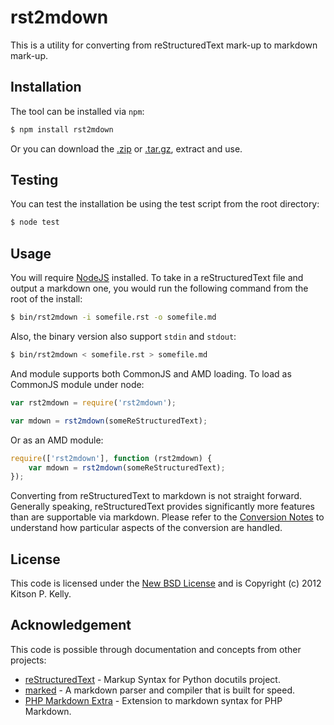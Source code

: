 # rst2mdown #

This is a utility for converting from reStructuredText mark-up to markdown mark-up.

## Installation ##

The tool can be installed via `npm`:

```bash
$ npm install rst2mdown
```

Or you can download the [.zip][zip] or [.tar.gz][tar], extract and use.

## Testing ##

You can test the installation be using the test script from the root directory:

```bash
$ node test
```

## Usage ##

You will require [NodeJS][node] installed.  To take in a reStructuredText file and output a markdown one, you would
run the following command from the root of the install:

```bash
$ bin/rst2mdown -i somefile.rst -o somefile.md
```

Also, the binary version also support `stdin` and `stdout`:

```bash
$ bin/rst2mdown < somefile.rst > somefile.md
```

And module supports both CommonJS and AMD loading.  To load as CommonJS module under node:

```js
var rst2mdown = require('rst2mdown');

var mdown = rst2mdown(someReStructuredText);
```

Or as an AMD module:

```js
require(['rst2mdown'], function (rst2mdown) {
	var mdown = rst2mdown(someReStructuredText);
});
```

Converting from reStructuredText to markdown is not straight forward.  Generally speaking, reStructuredText provides
significantly more features than are supportable via markdown.  Please refer to the [Conversion Notes][conv-notes] to
understand how particular aspects of the conversion are handled. 

## License ##

This code is licensed under the [New BSD License][license] and is Copyright (c) 2012 Kitson P. Kelly.

## Acknowledgement ##

This code is possible through documentation and concepts from other projects:

* [reStructuredText][rst] - Markup Syntax for Python docutils project.
* [marked][marked] - A markdown parser and compiler that is built for speed.
* [PHP Markdown Extra][phpmde] - Extension to markdown syntax for PHP Markdown.

[zip]: https://github.com/kitsonk/rst2mdown/zipball/master
[tar]: https://github.com/kitsonk/rst2mdown/tarball/master
[rst]: http://docutils.sourceforge.net/rst.html
[marked]: https://github.com/chjj/marked/
[phpmde]: http://michelf.ca/projects/php-markdown/extra/
[node]: http://nodejs.org/
[license]: https://github.com/kitsonk/rst2mdown/blob/master/LICENSE
[conv-notes]: https://github.com/kitsonk/rst2mdown/wiki/Conversion-Notes
